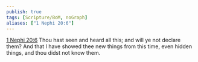 ```yaml
---
publish: true
tags: [Scripture/BoM, noGraph]
aliases: ["1 Nephi 20:6"]
---
```

[1 Nephi 20:6](https://churchofjesuschrist.org/study/scriptures/bofm/1-ne/20?lang=eng&id=p6#p6) Thou hast seen and heard all this; and will ye not declare them? And that I have showed thee new things from this time, even hidden things, and thou didst not know them.
